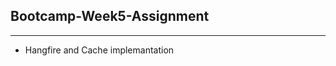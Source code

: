 ## Bootcamp-Week5-Assignment
------------------------------------------

- Hangfire and Cache implemantation
